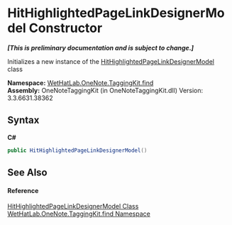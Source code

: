# HitHighlightedPageLinkDesignerModel Constructor 
 _**\[This is preliminary documentation and is subject to change.\]**_

Initializes a new instance of the <a href="c854ca17-91ce-f84c-51f2-03d84f70ee3f">HitHighlightedPageLinkDesignerModel</a> class

**Namespace:**&nbsp;<a href="0e3a8efd-07d2-1709-b1cd-709153222081">WetHatLab.OneNote.TaggingKit.find</a><br />**Assembly:**&nbsp;OneNoteTaggingKit (in OneNoteTaggingKit.dll) Version: 3.3.6631.38362

## Syntax

**C#**<br />
``` C#
public HitHighlightedPageLinkDesignerModel()
```


## See Also


#### Reference
<a href="c854ca17-91ce-f84c-51f2-03d84f70ee3f">HitHighlightedPageLinkDesignerModel Class</a><br /><a href="0e3a8efd-07d2-1709-b1cd-709153222081">WetHatLab.OneNote.TaggingKit.find Namespace</a><br />